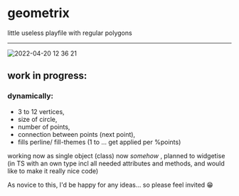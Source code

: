 # geometrix
little useless playfile with regular polygons
___
![2022-04-20 12 36 21](https://user-images.githubusercontent.com/67426447/164214924-8a885771-38a9-4c41-a00b-df79f5a753b7.gif)

## work in progress:


### dynamically:
* 3 to 12 vertices,
* size of circle,
* number of points,
* connection between points (next point),
* fills perline/ fill-themes (1 to ... get applied per %points)

working now as single object (class) now *somehow* , planned to widgetise
(in TS with an own type incl all needed attributes and methods, and would like to make it really nice code)

As novice to this, I'd be happy for any ideas... so please feel invited 😁

